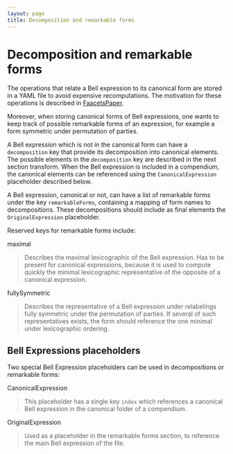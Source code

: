 ```yaml
---
layout: page
title: Decomposition and remarkable forms
---
```


Decomposition and remarkable forms
==================================

The operations that relate a Bell expression to its canonical form are
stored in a YAML file to avoid expensive recomputations. The motivation
for these operations is described in
[FaacetsPaper](http://www.arxiv.org).

Moreover, when storing canonical forms of Bell expressions, one wants to
keep track of possible remarkable forms of an expression, for example a
form symmetric under permutation of parties.

A Bell expression which is not in the canonical form can have a
`decomposition` key that provide its decomposition into canonical
elements. The possible elements in the `decomposition` key are described
in the next section transform. When the Bell expression is included in a
compendium, the canonical elements can be referenced using the
`CanonicalExpression` placeholder described below.

A Bell expression, canonical or not, can have a list of remarkable forms
under the key `remarkableForms`, containing a mapping of form names to
decompositions. These decompositions should include as final elements
the `OriginalExpression` placeholder.

Reserved keys for remarkable forms include:

maximal

> Describes the maximal lexicographic of the Bell expression. Has to be
> present for canonical expressions, because it is used to compute
> quickly the minimal lexicographic representative of the opposite of a
> canonical expression.

fullySymmetric

> Describes the representative of a Bell expression under relabelings
> fully symmetric under the permutation of parties. If several of such
> representatives exists, the form should reference the one minimal
> under lexicographic ordering.

Bell Expressions placeholders
-----------------------------

Two special Bell Expression placeholders can be used in decompositions
or remarkable forms:

CanonicalExpression

> This placeholder has a single key `index` which references a canonical
> Bell expression in the canonical folder of a compendium.

OriginalExpression

> Used as a placeholder in the remarkable forms section, to reference
> the main Bell expression of the file.
